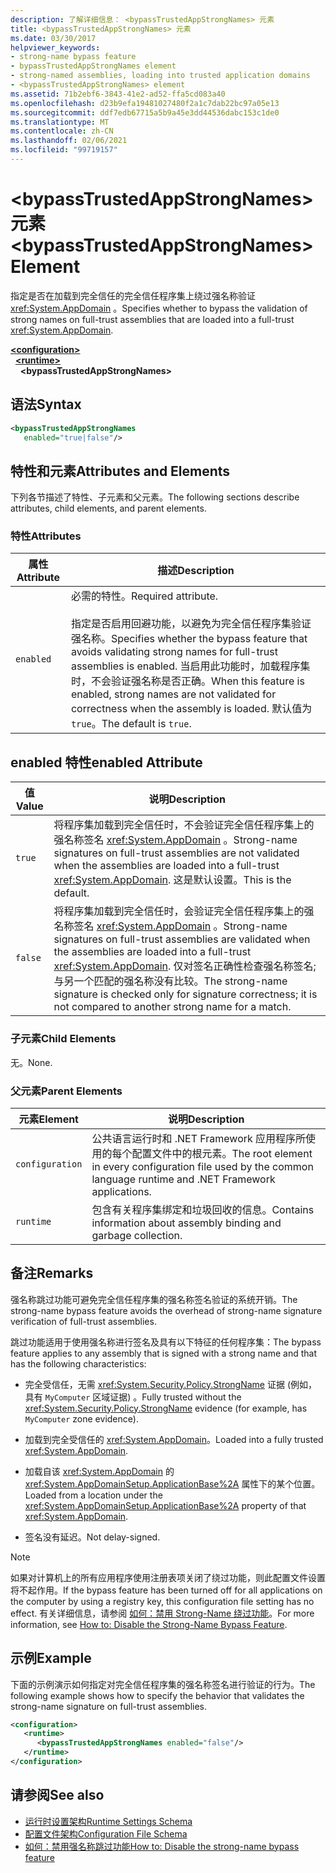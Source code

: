 ```yaml
---
description: 了解详细信息： <bypassTrustedAppStrongNames> 元素
title: <bypassTrustedAppStrongNames> 元素
ms.date: 03/30/2017
helpviewer_keywords:
- strong-name bypass feature
- bypassTrustedAppStrongNames element
- strong-named assemblies, loading into trusted application domains
- <bypassTrustedAppStrongNames> element
ms.assetid: 71b2ebf6-3843-41e2-ad52-ffa5cd083a40
ms.openlocfilehash: d23b9efa19481027480f2a1c7dab22bc97a05e13
ms.sourcegitcommit: ddf7edb67715a5b9a45e3dd44536dabc153c1de0
ms.translationtype: MT
ms.contentlocale: zh-CN
ms.lasthandoff: 02/06/2021
ms.locfileid: "99719157"
---
```

# <a name="bypasstrustedappstrongnames-element"></a><span data-ttu-id="6d2b1-103">\<bypassTrustedAppStrongNames> 元素</span><span class="sxs-lookup"><span data-stu-id="6d2b1-103">\<bypassTrustedAppStrongNames> Element</span></span>

<span data-ttu-id="6d2b1-104">指定是否在加载到完全信任的完全信任程序集上绕过强名称验证 <xref:System.AppDomain> 。</span><span class="sxs-lookup"><span data-stu-id="6d2b1-104">Specifies whether to bypass the validation of strong names on full-trust assemblies that are loaded into a full-trust <xref:System.AppDomain>.</span></span>

[**\<configuration>**](../configuration-element.md)\
&nbsp;&nbsp;[**\<runtime>**](runtime-element.md)\
&nbsp;&nbsp;&nbsp;&nbsp;**\<bypassTrustedAppStrongNames>**

## <a name="syntax"></a><span data-ttu-id="6d2b1-105">语法</span><span class="sxs-lookup"><span data-stu-id="6d2b1-105">Syntax</span></span>

```xml
<bypassTrustedAppStrongNames
   enabled="true|false"/>
```

## <a name="attributes-and-elements"></a><span data-ttu-id="6d2b1-106">特性和元素</span><span class="sxs-lookup"><span data-stu-id="6d2b1-106">Attributes and Elements</span></span>

<span data-ttu-id="6d2b1-107">下列各节描述了特性、子元素和父元素。</span><span class="sxs-lookup"><span data-stu-id="6d2b1-107">The following sections describe attributes, child elements, and parent elements.</span></span>

### <a name="attributes"></a><span data-ttu-id="6d2b1-108">特性</span><span class="sxs-lookup"><span data-stu-id="6d2b1-108">Attributes</span></span>

|<span data-ttu-id="6d2b1-109">属性</span><span class="sxs-lookup"><span data-stu-id="6d2b1-109">Attribute</span></span>|<span data-ttu-id="6d2b1-110">描述</span><span class="sxs-lookup"><span data-stu-id="6d2b1-110">Description</span></span>|
|---------------|-----------------|
|`enabled`|<span data-ttu-id="6d2b1-111">必需的特性。</span><span class="sxs-lookup"><span data-stu-id="6d2b1-111">Required attribute.</span></span><br /><br /> <span data-ttu-id="6d2b1-112">指定是否启用回避功能，以避免为完全信任程序集验证强名称。</span><span class="sxs-lookup"><span data-stu-id="6d2b1-112">Specifies whether the bypass feature that avoids validating strong names for full-trust assemblies is enabled.</span></span> <span data-ttu-id="6d2b1-113">当启用此功能时，加载程序集时，不会验证强名称是否正确。</span><span class="sxs-lookup"><span data-stu-id="6d2b1-113">When this feature is enabled, strong names are not validated for correctness when the assembly is loaded.</span></span> <span data-ttu-id="6d2b1-114">默认值为 `true`。</span><span class="sxs-lookup"><span data-stu-id="6d2b1-114">The default is `true`.</span></span>|

## <a name="enabled-attribute"></a><span data-ttu-id="6d2b1-115">enabled 特性</span><span class="sxs-lookup"><span data-stu-id="6d2b1-115">enabled Attribute</span></span>

|<span data-ttu-id="6d2b1-116">值</span><span class="sxs-lookup"><span data-stu-id="6d2b1-116">Value</span></span>|<span data-ttu-id="6d2b1-117">说明</span><span class="sxs-lookup"><span data-stu-id="6d2b1-117">Description</span></span>|
|-----------|-----------------|
|`true`|<span data-ttu-id="6d2b1-118">将程序集加载到完全信任时，不会验证完全信任程序集上的强名称签名 <xref:System.AppDomain> 。</span><span class="sxs-lookup"><span data-stu-id="6d2b1-118">Strong-name signatures on full-trust assemblies are not validated when the assemblies are loaded into a full-trust <xref:System.AppDomain>.</span></span> <span data-ttu-id="6d2b1-119">这是默认设置。</span><span class="sxs-lookup"><span data-stu-id="6d2b1-119">This is the default.</span></span>|
|`false`|<span data-ttu-id="6d2b1-120">将程序集加载到完全信任时，会验证完全信任程序集上的强名称签名 <xref:System.AppDomain> 。</span><span class="sxs-lookup"><span data-stu-id="6d2b1-120">Strong-name signatures on full-trust assemblies are validated when the assemblies are loaded into a full-trust <xref:System.AppDomain>.</span></span> <span data-ttu-id="6d2b1-121">仅对签名正确性检查强名称签名;与另一个匹配的强名称没有比较。</span><span class="sxs-lookup"><span data-stu-id="6d2b1-121">The strong-name signature is checked only for signature correctness; it is not compared to another strong name for a match.</span></span>|

### <a name="child-elements"></a><span data-ttu-id="6d2b1-122">子元素</span><span class="sxs-lookup"><span data-stu-id="6d2b1-122">Child Elements</span></span>

<span data-ttu-id="6d2b1-123">无。</span><span class="sxs-lookup"><span data-stu-id="6d2b1-123">None.</span></span>

### <a name="parent-elements"></a><span data-ttu-id="6d2b1-124">父元素</span><span class="sxs-lookup"><span data-stu-id="6d2b1-124">Parent Elements</span></span>

|<span data-ttu-id="6d2b1-125">元素</span><span class="sxs-lookup"><span data-stu-id="6d2b1-125">Element</span></span>|<span data-ttu-id="6d2b1-126">说明</span><span class="sxs-lookup"><span data-stu-id="6d2b1-126">Description</span></span>|
|-------------|-----------------|
|`configuration`|<span data-ttu-id="6d2b1-127">公共语言运行时和 .NET Framework 应用程序所使用的每个配置文件中的根元素。</span><span class="sxs-lookup"><span data-stu-id="6d2b1-127">The root element in every configuration file used by the common language runtime and .NET Framework applications.</span></span>|
|`runtime`|<span data-ttu-id="6d2b1-128">包含有关程序集绑定和垃圾回收的信息。</span><span class="sxs-lookup"><span data-stu-id="6d2b1-128">Contains information about assembly binding and garbage collection.</span></span>|

## <a name="remarks"></a><span data-ttu-id="6d2b1-129">备注</span><span class="sxs-lookup"><span data-stu-id="6d2b1-129">Remarks</span></span>

<span data-ttu-id="6d2b1-130">强名称跳过功能可避免完全信任程序集的强名称签名验证的系统开销。</span><span class="sxs-lookup"><span data-stu-id="6d2b1-130">The strong-name bypass feature avoids the overhead of strong-name signature verification of full-trust assemblies.</span></span>

<span data-ttu-id="6d2b1-131">跳过功能适用于使用强名称进行签名及具有以下特征的任何程序集：</span><span class="sxs-lookup"><span data-stu-id="6d2b1-131">The bypass feature applies to any assembly that is signed with a strong name and that has the following characteristics:</span></span>

- <span data-ttu-id="6d2b1-132">完全受信任，无需 <xref:System.Security.Policy.StrongName> 证据 (例如，具有 `MyComputer` 区域证据) 。</span><span class="sxs-lookup"><span data-stu-id="6d2b1-132">Fully trusted without the <xref:System.Security.Policy.StrongName> evidence (for example, has `MyComputer` zone evidence).</span></span>

- <span data-ttu-id="6d2b1-133">加载到完全受信任的 <xref:System.AppDomain>。</span><span class="sxs-lookup"><span data-stu-id="6d2b1-133">Loaded into a fully trusted <xref:System.AppDomain>.</span></span>

- <span data-ttu-id="6d2b1-134">加载自该 <xref:System.AppDomain> 的 <xref:System.AppDomainSetup.ApplicationBase%2A> 属性下的某个位置。</span><span class="sxs-lookup"><span data-stu-id="6d2b1-134">Loaded from a location under the <xref:System.AppDomainSetup.ApplicationBase%2A> property of that <xref:System.AppDomain>.</span></span>

- <span data-ttu-id="6d2b1-135">签名没有延迟。</span><span class="sxs-lookup"><span data-stu-id="6d2b1-135">Not delay-signed.</span></span>

> [!NOTE]
> <span data-ttu-id="6d2b1-136">如果对计算机上的所有应用程序使用注册表项关闭了绕过功能，则此配置文件设置将不起作用。</span><span class="sxs-lookup"><span data-stu-id="6d2b1-136">If the bypass feature has been turned off for all applications on the computer by using a registry key, this configuration file setting has no effect.</span></span> <span data-ttu-id="6d2b1-137">有关详细信息，请参阅 [如何：禁用 Strong-Name 绕过功能](../../../../standard/assembly/disable-strong-name-bypass-feature.md)。</span><span class="sxs-lookup"><span data-stu-id="6d2b1-137">For more information, see [How to: Disable the Strong-Name Bypass Feature](../../../../standard/assembly/disable-strong-name-bypass-feature.md).</span></span>

## <a name="example"></a><span data-ttu-id="6d2b1-138">示例</span><span class="sxs-lookup"><span data-stu-id="6d2b1-138">Example</span></span>

<span data-ttu-id="6d2b1-139">下面的示例演示如何指定对完全信任程序集的强名称签名进行验证的行为。</span><span class="sxs-lookup"><span data-stu-id="6d2b1-139">The following example shows how to specify the behavior that validates the strong-name signature on full-trust assemblies.</span></span>

```xml
<configuration>
   <runtime>
      <bypassTrustedAppStrongNames enabled="false"/>
   </runtime>
</configuration>
```

## <a name="see-also"></a><span data-ttu-id="6d2b1-140">请参阅</span><span class="sxs-lookup"><span data-stu-id="6d2b1-140">See also</span></span>

- [<span data-ttu-id="6d2b1-141">运行时设置架构</span><span class="sxs-lookup"><span data-stu-id="6d2b1-141">Runtime Settings Schema</span></span>](index.md)
- [<span data-ttu-id="6d2b1-142">配置文件架构</span><span class="sxs-lookup"><span data-stu-id="6d2b1-142">Configuration File Schema</span></span>](../index.md)
- [<span data-ttu-id="6d2b1-143">如何：禁用强名称跳过功能</span><span class="sxs-lookup"><span data-stu-id="6d2b1-143">How to: Disable the strong-name bypass feature</span></span>](../../../../standard/assembly/disable-strong-name-bypass-feature.md)
